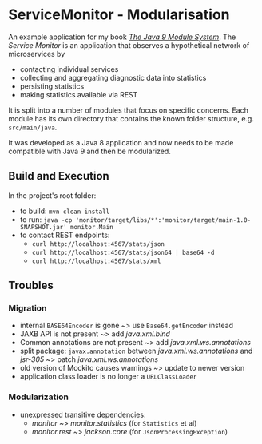 # ServiceMonitor - Modularisation

An example application for my book [_The Java 9 Module System_](https://www.manning.com/books/the-java-9-module-system?a_aid=nipa&a_bid=869915cb).
The _Service Monitor_ is an application that observes a hypothetical network of microservices by

* contacting individual services
* collecting and aggregating diagnostic data into statistics
* persisting statistics
* making statistics available via REST

It is split into a number of modules that focus on specific concerns.
Each module has its own directory that contains the known folder structure, e.g. `src/main/java`.

It was developed as a Java 8 application and now needs to be made compatible with Java 9 and then be modularized.

## Build and Execution

In the project's root folder:

* to build: `mvn clean install`
* to run: `java -cp 'monitor/target/libs/*':'monitor/target/main-1.0-SNAPSHOT.jar' monitor.Main`
* to contact REST endpoints:
	* `curl http://localhost:4567/stats/json`
	* `curl http://localhost:4567/stats/json64 | base64 -d`
	* `curl http://localhost:4567/stats/xml`

## Troubles

### Migration

* internal `BASE64Encoder` is gone ~> use `Base64.getEncoder` instead
* JAXB API is not present ~> add _java.xml.bind_
* Common annotations are not present ~> add _java.xml.ws.annotations_
* split package: `javax.annotation` between _java.xml.ws.annotations_ and _jsr-305_ ~> patch _java.xml.ws.annotations_
* old version of Mockito causes warnings ~> update to newer version
* application class loader is no longer a `URLClassLoader`

### Modularization

* unexpressed transitive dependencies:
	* _monitor_ ~> _monitor.statistics_ (for `Statistics` et al)
	* _monitor.rest_ ~> _jackson.core_ (for `JsonProcessingException`)

